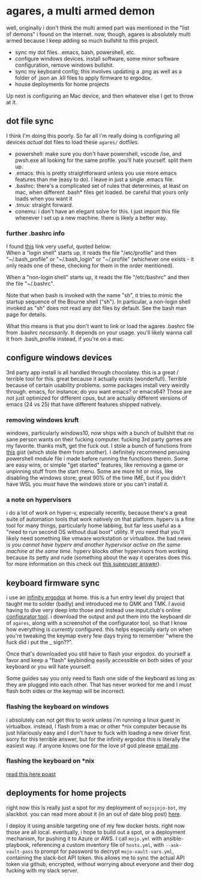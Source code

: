 # agares, a multi armed demon
well, originally i don't think the multi armed part was mentioned in the "list of demons" i found on the internet. now, though, agares is absolutely multi armed because I keep adding so much bullshit to this project.

* sync my dot files. .emacs, bash, powershell, etc.
* configure windows devices. install software, some minor software configuration, remove windows bullshit.
* sync my keyboard config; this involves updating a .png as well as a folder of .json an .kll files to apply firmware to ergodox.
* house deployments for home projects

Up next is configuring an Mac device, and then whatever else I get to throw at it.

## dot file sync
I think I'm doing this poorly. So far all i'm really doing is configuring all devices *actual* dot files to load these `agares/` dotfiles. 

* powershell: make sure you don't have powershell, vscode /ise, and pwsh.exe all looking for the same profile. you'll hate yourself. split them up.
* .emacs: this is pretty straightforward unless you use more emacs features than me (easy to do). I leave in just a single .emacs file. 
* .bashrc: there's a complicated set of rules that determines, at least on mac, when different .bash* files get loaded. be careful that yours only loads when you want it
* .tmux: straight forward. 
* conemu: i don't have an elegant solve for this. I just import this file whenever I set up a new machine. there is likely a better way.

### further .bashrc info
I found [this](http://hayne.net/MacDev/Notes/unixFAQ.html#shellStartup) link very useful, quoted below:  
When a "login shell" starts up, it reads the file "/etc/profile" and then "~/.bash_profile" or "~/.bash_login" or "~/.profile" (whichever one exists - it only reads one of these, checking for them in the order mentioned).

When a "non-login shell" starts up, it reads the file "/etc/bashrc" and then the file "~/.bashrc".

Note that when bash is invoked with the name "sh", it tries to mimic the startup sequence of the Bourne shell ("sh"). In particular, a non-login shell invoked as "sh" does not read any dot files by default. See the bash man page for details. 

What this means is that you don't want to link or load the agares .bashrc file from .bashrc *necessarily*. It depends on your usage. you'll likely wanna call it from .bash_profile instead, if you're on a mac.

## configure windows devices
3rd party app install is all handled through chocolatey. this is a great / terrible tool for this. great because it actually exists (wonderful!). Terrible because of certain usability problems. some packages install very weirdly through. emacs, for instance; do you want emacs? or emacs64? Those are not just optimized for different cpus, but are actually different versions of emacs (24 vs 25) that have different features shipped natively. 

### removing windows kruft
windows, particularly windows10, now ships with a bunch of bullshit that no sane person wants on their fucking computer. fucking 3rd party games are my favorite. thanks msft, get the fuck out. I stole a bunch of functions from [this](https://gist.github.com/alirobe/7f3b34ad89a159e6daa1) gist (which stole them from another). I definitely recommend perusing powershell module file i made before running the functions therein. Some are easy wins, or simple "get started" features, like removing a game or unpinning stuff from the start menu. Some are more hit or miss, like disabling the windows store; great 90% of the time IME, but if you didn't have WSL you *must* have the windows store or you can't install it.

### a note on hypervisors
i do a lot of work on hyper-v, especially recently, because there's a great suite of automation tools that work natively on that platform. hyperv is a fine tool for many things, particularly home labbing, but far less useful as a "need to run second OS without dual boot" utility. If you need that you'll likely need something like vmware workstation or virtualbox. the bad news is *you cannot have hyperv and another hypervisor active on the same machine at the same time*. hyperv blocks other hypervisors from working because its petty and rude (something about the way it operates does this. for more information on this check out [this superuser answer](https://superuser.com/questions/1208850/why-vitualbox-or-vmware-can-not-run-with-hyper-v-enabled-windows-10)).

## keyboard firmware sync
i use an [infinity ergodox](https://www.massdrop.com/buy/infinity-ergodox) at home. this is a fun entry level diy project that taught me to solder (badly) and introduced me to QMK and TMK. I avoid having to dive very deep into those and instead use input.club's online [configurator tool](https://input.club/configurator-ergodox/). i download the output and put them into the keyboard dir of `agares`, along with a screenshot of the configurator tool, so that I know how everything is *currently* configured. this helps especially early on when you're tweaking the keymap every few days trying to remember "where the fuck did i put the _ sign??". 

Once that's downloaded you still have to flash your ergodox. do yourself a favor and keep a "flash" keybinding easily accessible on both sides of your keyboard or you will hate yourself.

Some guides say you only need to flash one side of the keyboard as long as they are plugged into each other. That has never worked for me and I *must* flash both sides or the keymap will be incorrect.

### flashing the keyboard on windows
i absolutely can not get this to work unless i'm running a linux guest in virtualbox. instead, I flash from a mac or other *nix computer because its just hilariously easy and I don't have to fuck with loading a new driver first. sorry for this terrible answer, but for the infinity ergodox this is literally the easiest way. if anyone knows one for the love of god please [email me](me@jowj.net).

### flashing the keyboard on *nix
[read this here poast](https://www.reddit.com/r/MechanicalKeyboards/comments/5bjtt8/guide_infinity_ergodox_linux_guide_modifying/)

## deployments for home projects
right now this is really just a spot for my deployment of `mojojojo-bot`, my slackbot. you can read more about it (in an out of date blog post) [here](/blogposts/mojojojo-bot.md).

I deploy it using ansible targeting one of my few docker hosts. right now those are all local. eventually, i hope to build out a spot, or a deployment mechanism, for pushing it to Azure or AWS. I call `mojo.yml` with ansible-playbook, referencing a custom inventory file of `hosts.yml`, with `--ask-vault-pass` to prompt for password to decrypt `mojo-vault-vars.yml`, containing the slack-bot API token. this allows me to sync the actual API token via github, encrypted, without worrying about everyone and their dog fucking with my slack server.